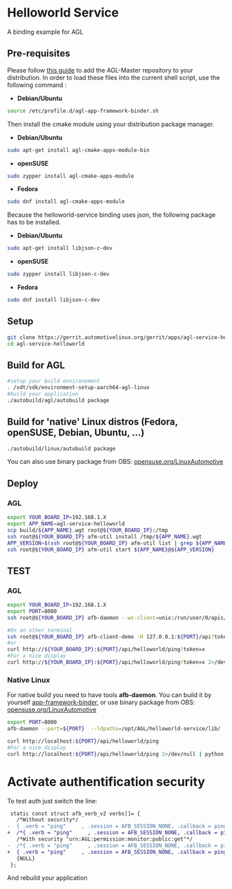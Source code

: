 # Helloworld Service

A binding example for AGL

## Pre-requisites

Please follow [this guide](https://docs.automotivelinux.org/docs/en/master/devguides/reference/2-download-packages.html)
to add the AGL-Master repository to your distribution.  In order to load these files into the current shell script, use the following command :

* **Debian/Ubuntu**

```bash
source /etc/profile.d/agl-app-framework-binder.sh
```

Then install the cmake module using your distribution package manager.

* **Debian/Ubuntu**

```bash
sudo apt-get install agl-cmake-apps-module-bin
```

* **openSUSE**

```bash
sudo zypper install agl-cmake-apps-module
```

* **Fedora**

```bash
sudo dnf install agl-cmake-apps-module
```
Because the helloworld-service binding uses json, the following package has to be installed.

* **Debian/Ubuntu**

```bash
sudo apt-get install libjson-c-dev
```

* **openSUSE**

```bash
sudo zypper install libjson-c-dev
```

* **Fedora**

```bash
sudo dnf install libjson-c-dev
```

## Setup

```bash
git clone https://gerrit.automotivelinux.org/gerrit/apps/agl-service-helloworld
cd agl-service-helloworld
```

## Build  for AGL

```bash
#setup your build environement
. /xdt/sdk/environment-setup-aarch64-agl-linux
#build your application
./autobuild/agl/autobuild package
```

## Build for 'native' Linux distros (Fedora, openSUSE, Debian, Ubuntu, ...)

```bash
./autobuild/linux/autobuild package
```

You can also use binary package from OBS: [opensuse.org/LinuxAutomotive][opensuse.org/LinuxAutomotive]

## Deploy

### AGL

```bash
export YOUR_BOARD_IP=192.168.1.X
export APP_NAME=agl-service-helloworld
scp build/${APP_NAME}.wgt root@${YOUR_BOARD_IP}:/tmp
ssh root@${YOUR_BOARD_IP} afm-util install /tmp/${APP_NAME}.wgt
APP_VERSION=$(ssh root@${YOUR_BOARD_IP} afm-util list | grep ${APP_NAME}@ | cut -d"\"" -f4| cut -d"@" -f2)
ssh root@${YOUR_BOARD_IP} afm-util start ${APP_NAME}@${APP_VERSION}
```

## TEST

### AGL

```bash
export YOUR_BOARD_IP=192.168.1.X
export PORT=8000
ssh root@${YOUR_BOARD_IP} afb-daemon --ws-client=unix:/run/user/0/apis/ws/helloworld --port=${PORT} --token='x' -v

#On an other terminal
ssh root@${YOUR_BOARD_IP} afb-client-demo -H 127.0.0.1:${PORT}/api?token=x helloworld ping true
#or
curl http://${YOUR_BOARD_IP}:${PORT}/api/helloworld/ping?token=x
#For a nice display
curl http://${YOUR_BOARD_IP}:${PORT}/api/helloworld/ping?token=x 2>/dev/null | python -m json.tool
```

### Native Linux

For native build you need to have tools **afb-daemon**.
You can build it by yourself [app-framework-binder][app-framework-binder], or use binary package from OBS: [opensuse.org/LinuxAutomotive][opensuse.org/LinuxAutomotive]

```bash
export PORT=8000
afb-daemon --port=${PORT}  --ldpaths=/opt/AGL/helloworld-service/lib/

curl http://localhost:${PORT}/api/helloworld/ping
#For a nice display
curl http://localhost:${PORT}/api/helloworld/ping 2>/dev/null | python -m json.tool

```

# Activate authentification security

To test auth just switch the line:

```diff
 static const struct afb_verb_v2 verbs[]= {
   /*Without security*/
-  { .verb = "ping"     , .session = AFB_SESSION_NONE, .callback = pingSample  , .auth = NULL},
+  /*{ .verb = "ping"     , .session = AFB_SESSION_NONE, .callback = pingSample  , .auth = NULL},*/
   /*With security "urn:AGL:permission:monitor:public:get"*/
-  /*{ .verb = "ping"     , .session = AFB_SESSION_NONE, .callback = pingSample  , .auth = &_afb_auths_v2_monitor[1]},*/
+  { .verb = "ping"     , .session = AFB_SESSION_NONE, .callback = pingSample  , .auth = &_afb_auths_v2_monitor[1]},
   {NULL}
 };
```

And rebuild your application

[opensuse.org/LinuxAutomotive]:https://en.opensuse.org/LinuxAutomotive
[app-framework-binder]:https://gerrit.automotivelinux.org/gerrit/#/admin/projects/src/app-framework-binder
